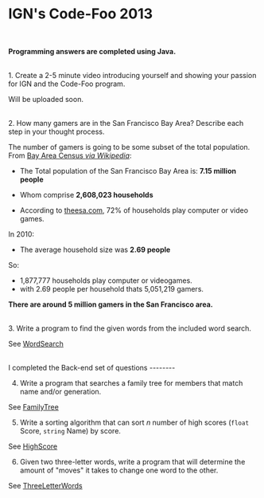 IGN's Code-Foo 2013
=============
<br />

**Programming answers are completed using Java.**

<br />
1. Create a 2-5 minute video introducing yourself and showing your passion for IGN and the Code-Foo program.
  
  Will be uploaded soon.


<br />
2. How many gamers are in the San Francisco Bay Area? Describe each step in your thought process.  
  
  The number of gamers is going to be some subset of the total population. From [Bay Area Census *via Wikipedia*](http://www.bayareacensus.ca.gov/bayarea.htm):
                                                                    
  - The Total population of the San Francisco Bay Area is: **7.15 million people**
  - Whom comprise **2,608,023 households**
 
  - According to [theesa.com](http://www.theesa.com/facts/), 72% of households play computer or video games.

In 2010:
  - The average household size was **2.69 people**

So:

  - 1,877,777 households play computer or videogames.
  - with 2.69 people per household thats 5,051,219 gamers.
  
**There are around 5 million gamers in the San Francisco area.**


<br />
3. Write a program to find the given words from the included word search.

  See [WordSearch](https://github.com/d3dc/code-foo-2013/tree/master/q3/)

<br />
I completed the Back-end set of questions
--------

4. Write a program that searches a family tree for members that match name and/or generation. 
  
  See [FamilyTree](https://github.com/d3dc/code-foo-2013/tree/master/Back-end/q1/)


5. Write a sorting algorithm that can sort _n_ number of high scores (`float` Score, `string` Name) by score.

  See [HighScore](https://github.com/d3dc/code-foo-2013/tree/master/Back-end/q2/)

6. Given two three-letter words, write a program that will determine the amount of "moves" it takes to change one word to the other.

  See [ThreeLetterWords](https://github.com/d3dc/code-foo-2013/tree/master/Back-end/q3/)
